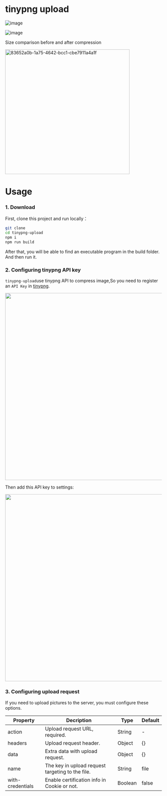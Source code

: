 # tinypng upload

![image](https://user-images.githubusercontent.com/21073039/41909201-02c933c4-7979-11e8-9c69-5e78f88f4ab3.gif)

![image](https://user-images.githubusercontent.com/21073039/41909498-bb50812c-7979-11e8-82a6-aba99e0eaa3b.gif)

Size comparison before and after compression

<img width="400" alt="83652a0b-1a75-4642-bcc1-cbe7911a4a1f" src="https://user-images.githubusercontent.com/21073039/41909762-70d26786-797a-11e8-8e47-bbbce7bbc349.png">

# Usage

### 1. Download 
First, clone this project and run locally：
```bash
git clone 
cd tinypng-upload
npm i
npm run build
```
After that, you will be able to find an executable program in the build folder. And then run it.

### 2. Configuring tinypng API key 
`tinypng-upload`use tinypng API to compress image,So you need to register an `API Key` in [tinypng](https://tinypng.com/).

<img width="600" src="https://user-images.githubusercontent.com/21073039/41950896-fa103d36-79fa-11e8-939f-c2a76117d5ab.png">

Then add this API key to settings:

<img width="600" src="https://user-images.githubusercontent.com/21073039/41910806-5be0a33a-797d-11e8-8de9-24b42c21fa85.png">


### 3. Configuring upload request
If you need to upload pictures to the server, you must configure these options.

|Property|Decription|Type|Default|
|---|---|---|---|
|action|Upload request URL, required.	| String|-|
|headers|Upload request header.	|Object|{}|
|data|Extra data with upload request.|Object|{}|
|name|The key in upload request targeting to the file.|String|file|
|with-credentials|Enable certification info in Cookie or not.|Boolean|false|


